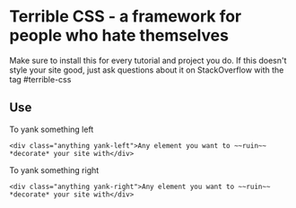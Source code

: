 # Terrible CSS - a framework for people who hate themselves

Make sure to install this for every tutorial and project you do. If this doesn't style your site good, just ask questions about it on StackOverflow with the tag #terrible-css

## Use

To yank something left
```
<div class="anything yank-left">Any element you want to ~~ruin~~ *decorate* your site with</div>
```

To yank something right
```
<div class="anything yank-right">Any element you want to ~~ruin~~ *decorate* your site with</div>
```

